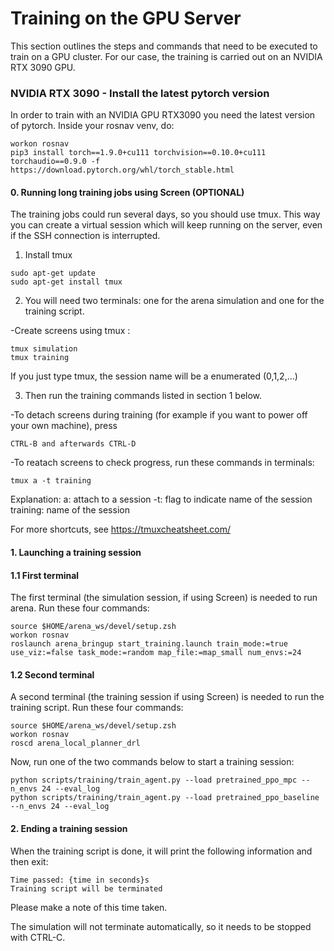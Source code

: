 # Training on the GPU Server

This section outlines the steps and commands that need to be executed to train on a GPU cluster.
For our case, the training is carried out on an NVIDIA RTX 3090 GPU. 

### NVIDIA RTX 3090 - Install the latest pytorch version 
In order to train with an NVIDIA GPU RTX3090 you need the latest version of pytorch. Inside your rosnav venv, do:
```
workon rosnav
pip3 install torch==1.9.0+cu111 torchvision==0.10.0+cu111 torchaudio==0.9.0 -f https://download.pytorch.org/whl/torch_stable.html
```

#### 0. Running long training jobs using Screen (OPTIONAL)

The training jobs could run several days, so you should use tmux. This way you can create a virtual session which will keep running on the server, even if the SSH connection is interrupted.

1. Install tmux
```
sudo apt-get update
sudo apt-get install tmux
```
2. You will need two terminals: one for the arena simulation and one for the training script.

-Create screens using tmux <sessionname>:
```
tmux simulation
tmux training
```
If you just type tmux, the session name will be a enumerated (0,1,2,...)

3. Then run the training commands listed in section 1 below.

-To detach screens during training (for example if you want to power off your own machine), press 
```
CTRL-B and afterwards CTRL-D
```

-To reatach screens to check progress, run these commands in terminals:

```
tmux a -t training
```
Explanation:
a: attach to a session
-t: flag to indicate name of the session
training: name of the session

For more shortcuts, see https://tmuxcheatsheet.com/

#### 1. Launching a training session

#### 1.1 First terminal
The first terminal (the simulation session, if using Screen) is needed to run arena.
Run these four commands:
```                     
source $HOME/arena_ws/devel/setup.zsh    
workon rosnav
roslaunch arena_bringup start_training.launch train_mode:=true use_viz:=false task_mode:=random map_file:=map_small num_envs:=24
```

#### 1.2 Second terminal 
A second terminal (the training session if using Screen) is needed to run the training script.
Run these four commands:
```                 
source $HOME/arena_ws/devel/setup.zsh   
workon rosnav
roscd arena_local_planner_drl
```

Now, run one of the two commands below to start a training session:
```
python scripts/training/train_agent.py --load pretrained_ppo_mpc --n_envs 24 --eval_log 
python scripts/training/train_agent.py --load pretrained_ppo_baseline --n_envs 24 --eval_log
```

#### 2. Ending a training session

When the training script is done, it will print the following information and then exit:
```
Time passed: {time in seconds}s
Training script will be terminated
```

Please make a note of this time taken.

The simulation will not terminate automatically, so it needs to be stopped with CTRL-C.
